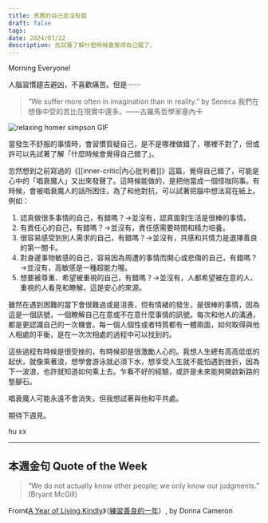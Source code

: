 ```yaml
---
title: 真實的自己並沒有錯
draft: false
tags: 
date: 2024/07/22
description: 先試著了解什麼時候會覺得自己錯了。
---
```

Morning Everyone!

人腦習慣趨吉避凶，不喜歡痛苦。但是⋯⋯

> “We suffer more often in imagination than in reality.” by Seneca 我們在想像中受的苦比在現實中還多。——古羅馬哲學家塞內卡

![relaxing homer simpson GIF](https://media1.giphy.com/media/v1.Y2lkPTc5MGI3NjExcjBuOXJnbmNuaWMyd3ZpMDdhMXJ3eGt2ZnAwNTFhMXEyeXUzcW05MSZlcD12MV9pbnRlcm5hbF9naWZfYnlfaWQmY3Q9Zw/3orif8QiWNUDOPoCXK/giphy.gif)

當發生不舒服的事情時，會習慣質疑自己，是不是哪裡做錯了，哪裡不對了，但或許可以先試著了解「什麼時候會覺得自己錯了」。

忽然想到之前寫過的《[[inner-critic|內心批判者]]》這篇，覺得自己錯了，可能是心中的「唱衰魔人」又出來發聲了。這時候能做的，是把他當成一個怪咖同事。有時候，會被唱衰魔人的話所困住，為了和他對抗，可以試著把腦中想法寫在紙上。例如：

1.  認真做很多事情的自己，有錯嗎？→並沒有，認真面對生活是很棒的事情。
2.  有責任心的自己，有錯嗎？→並沒有，責任感需要時間和精力培養。
3.  很容易感受到別人需求的自己，有錯嗎？→並沒有，共感和共情力是選擇善良的第一關卡。
4.  對身邊事物敏感的自己，容易因為周遭的事情而開心或悲傷的自己，有錯嗎？→並沒有，高敏感是一種超能力喔。
5.  想要被尊重、希望被重視的自己，有錯嗎？→並沒有，人都希望被在意的人、重視的人看見和瞭解，這是安心的來源。

雖然在遇到困難的當下會很難過或是沮喪，但有情緒的發生，是很棒的事情，因為這是一個訊號，一個瞭解自己在意或不在意什麼事情的訊號。每次和他人的溝通，都是更認識自己的一次機會。每一個人個性或者特質都有一體兩面，如何取得與他人相處的平衡，是在一次次相處的過程中可以找到的。

這些過程有時候是很受挫的，有時候卻是很激勵人心的。我想人生總有高高低低的起伏，就像乘著浪，想學會游泳就必須下水，想享受人生就不能怕遇到挫折，因為下一波浪，也許就知道如何乘上去。乍看不好的經驗，或許是未來能夠開啟新路的墊腳石。

唱衰魔人可能永遠不會消失，但我想試著與他和平共處。

期待下週見。

hu xx

---

## **本週金句 Quote of the Week**

> “We do not actually know other people; we only know our judgments.” (Bryant McGill)

From《[A Year of Living Kindly](https://r10.to/hN2l9g)》（[練習善良的一年](https://r10.to/hN2lPH)）, by Donna Cameron
